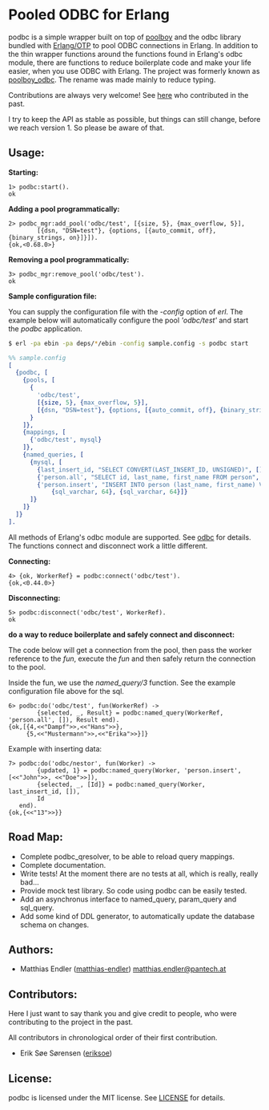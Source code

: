 Pooled ODBC for Erlang
======================

podbc is a simple wrapper built on top of [poolboy](https://github.com/devinus/poolboy) and the odbc library bundled
with [Erlang/OTP](http://www.erlang.org) to pool ODBC connections in Erlang. In addition to the thin wrapper functions
around the functions found in Erlang's odbc module, there are functions to reduce boilerplate code and make your life
easier, when you use ODBC with Erlang. The project was formerly known as [poolboy_odbc](https://github.com/pannonia-technologies/poolboy_odbc).
The rename was made mainly to reduce typing.

Contributions are always very welcome! See [here](#contributors) who contributed in the past.

I try to keep the API as stable as possible, but things can still change, before we reach version 1. So please be aware
of that.

Usage:
------

**Starting:**

```erl-sh
1> podbc:start().
ok
```

**Adding a pool programmatically:**

```erl-sh
2> podbc_mgr:add_pool('odbc/test', [{size, 5}, {max_overflow, 5}],
        [{dsn, "DSN=test"}, {options, [{auto_commit, off}, {binary_strings, on}]}]).
{ok,<0.68.0>}
```

**Removing a pool programmatically:**

```erl-sh
3> podbc_mgr:remove_pool('odbc/test').
ok
```

**Sample configuration file:**

You can supply the configuration file with the *-config* option of *erl*. The example below will automatically configure
the pool *'odbc/test'* and start the *podbc* application.

```bash
$ erl -pa ebin -pa deps/*/ebin -config sample.config -s podbc start
```

```erl
%% sample.config
[
  {podbc, [
    {pools, [
      {
        'odbc/test',
        [{size, 5}, {max_overflow, 5}],
        [{dsn, "DSN=test"}, {options, [{auto_commit, off}, {binary_strings, on}]}]
      }
    ]},
    {mappings, [
      {'odbc/test', mysql}
    ]},
    {named_queries, [
      {mysql, [
        {last_insert_id, "SELECT CONVERT(LAST_INSERT_ID, UNSIGNED)", []},
        {'person.all', "SELECT id, last_name, first_name FROM person", []},
        {'person.insert', "INSERT INTO person (last_name, first_name) VALUES (?, ?)", [
            {sql_varchar, 64}, {sql_varchar, 64}]}
      ]}
    ]}
  ]}
].
```

All methods of Erlang's odbc module are supported. See [odbc](http://www.erlang.org/doc/man/odbc.html) for details. The functions
connect and disconnect work a little different.

**Connecting:**

```erl-sh
4> {ok, WorkerRef} = podbc:connect('odbc/test').
{ok,<0.44.0>}
```

**Disconnecting:**

```erl-sh
5> podbc:disconnect('odbc/test', WorkerRef).
ok
```

**do a way to reduce boilerplate and safely connect and disconnect:**

The code below will get a connection from the pool, then pass the worker reference to the *fun*, execute the *fun* and
then safely return the connection to the pool.

Inside the fun, we use the *named_query/3* function. See the example configuration file above for the sql.

```erl-sh
6> podbc:do('odbc/test', fun(WorkerRef) ->
        {selected, _, Result} = podbc:named_query(WorkerRef, 'person.all', []), Result end).
{ok,[{4,<<"Dampf">>,<<"Hans">>},
     {5,<<"Mustermann">>,<<"Erika">>}]}
```

Example with inserting data:

```erl-sh
7> podbc:do('odbc/nestor', fun(Worker) ->
        {updated, 1} = podbc:named_query(Worker, 'person.insert', [<<"John">>, <<"Doe">>]),
        {selected, _, [Id]} = podbc:named_query(Worker, last_insert_id, []),
        Id
   end).
{ok,{<<"13">>}}
```

Road Map:
---------

- Complete podbc_qresolver, to be able to reload query mappings.
- Complete documentation.
- Write tests! At the moment there are no tests at all, which is really, really bad...
- Provide mock test library. So code using podbc can be easily tested.
- Add an asynchronus interface to named_query, param_query and sql_query.
- Add some kind of DDL generator, to automatically update the database schema on changes.

Authors:
--------

- Matthias Endler ([matthias-endler](https://github.com/matthias-endler)) <matthias.endler@pantech.at>

Contributors:
-------------

Here I just want to say thank you and give credit to people, who were contributing to the project in the past.

All contributors in chronological order of their first contribution.

- Erik Søe Sørensen ([eriksoe](https://github.com/eriksoe))

License:
--------

podbc is licensed under the MIT license. See [LICENSE](LICENSE) for details.